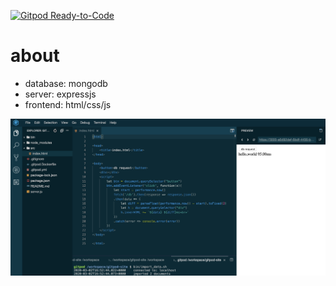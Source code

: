 [![Gitpod Ready-to-Code](https://img.shields.io/badge/Gitpod-Ready--to--Code-blue?logo=gitpod)](https://gitpod.io/#https://github.com/TBD/gitpod-site) 

# about
* database: mongodb
* server: expressjs
* frontend: html/css/js

![screenshot](screenshot.png)